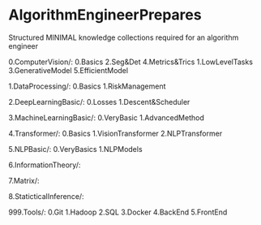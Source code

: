 # AlgorithmEngineerPrepares
Structured MINIMAL knowledge collections required for an algorithm engineer

0.ComputerVision/:
0.Basics          2.Seg&Det         4.Metrics&Trics
1.LowLevelTasks   3.GenerativeModel 5.EfficientModel

1.DataProcessing/:
0.Basics         1.RiskManagement

2.DeepLearningBasic/:
0.Losses            1.Descent&Scheduler

3.MachineLearningBasic/:
0.VeryBasic      1.AdvancedMethod

4.Transformer/:
0.Basics            1.VisionTransformer 2.NLPTransformer

5.NLPBasic/:
0.VeryBasics 1.NLPModels

6.InformationTheory/:

7.Matrix/:

8.StaticticalInference/:

999.Tools/:
0.Git      1.Hadoop   2.SQL      3.Docker   4.BackEnd  5.FrontEnd